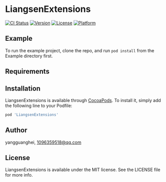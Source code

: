 # LiangsenExtensions

[![CI Status](https://img.shields.io/travis/yangguanghei/LiangsenExtensions.svg?style=flat)](https://travis-ci.org/yangguanghei/LiangsenExtensions)
[![Version](https://img.shields.io/cocoapods/v/LiangsenExtensions.svg?style=flat)](https://cocoapods.org/pods/LiangsenExtensions)
[![License](https://img.shields.io/cocoapods/l/LiangsenExtensions.svg?style=flat)](https://cocoapods.org/pods/LiangsenExtensions)
[![Platform](https://img.shields.io/cocoapods/p/LiangsenExtensions.svg?style=flat)](https://cocoapods.org/pods/LiangsenExtensions)

## Example

To run the example project, clone the repo, and run `pod install` from the Example directory first.

## Requirements

## Installation

LiangsenExtensions is available through [CocoaPods](https://cocoapods.org). To install
it, simply add the following line to your Podfile:

```ruby
pod 'LiangsenExtensions'
```

## Author

yangguanghei, 1096359518@qq.com

## License

LiangsenExtensions is available under the MIT license. See the LICENSE file for more info.
